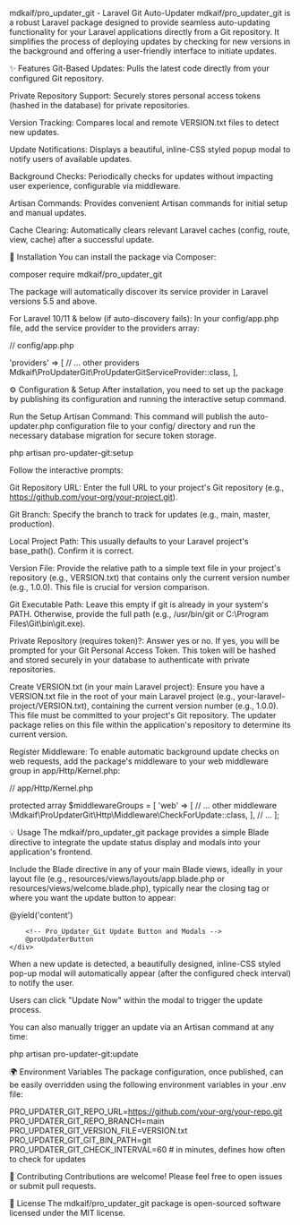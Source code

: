 mdkaif/pro_updater_git - Laravel Git Auto-Updater
mdkaif/pro_updater_git is a robust Laravel package designed to provide seamless auto-updating functionality for your Laravel applications directly from a Git repository. It simplifies the process of deploying updates by checking for new versions in the background and offering a user-friendly interface to initiate updates.

✨ Features
Git-Based Updates: Pulls the latest code directly from your configured Git repository.

Private Repository Support: Securely stores personal access tokens (hashed in the database) for private repositories.

Version Tracking: Compares local and remote VERSION.txt files to detect new updates.

Update Notifications: Displays a beautiful, inline-CSS styled popup modal to notify users of available updates.

Background Checks: Periodically checks for updates without impacting user experience, configurable via middleware.

Artisan Commands: Provides convenient Artisan commands for initial setup and manual updates.

Cache Clearing: Automatically clears relevant Laravel caches (config, route, view, cache) after a successful update.

🚀 Installation
You can install the package via Composer:

composer require mdkaif/pro_updater_git

The package will automatically discover its service provider in Laravel versions 5.5 and above.

For Laravel 10/11 & below (if auto-discovery fails):
In your config/app.php file, add the service provider to the providers array:

// config/app.php

'providers' => [
    // ... other providers
    Mdkaif\ProUpdaterGit\ProUpdaterGitServiceProvider::class,
],

⚙️ Configuration & Setup
After installation, you need to set up the package by publishing its configuration and running the interactive setup command.

Run the Setup Artisan Command:
This command will publish the auto-updater.php configuration file to your config/ directory and run the necessary database migration for secure token storage.

php artisan pro-updater-git:setup

Follow the interactive prompts:

Git Repository URL: Enter the full URL to your project's Git repository (e.g., https://github.com/your-org/your-project.git).

Git Branch: Specify the branch to track for updates (e.g., main, master, production).

Local Project Path: This usually defaults to your Laravel project's base_path(). Confirm it is correct.

Version File: Provide the relative path to a simple text file in your project's repository (e.g., VERSION.txt) that contains only the current version number (e.g., 1.0.0). This file is crucial for version comparison.

Git Executable Path: Leave this empty if git is already in your system's PATH. Otherwise, provide the full path (e.g., /usr/bin/git or C:\Program Files\Git\bin\git.exe).

Private Repository (requires token)?: Answer yes or no. If yes, you will be prompted for your Git Personal Access Token. This token will be hashed and stored securely in your database to authenticate with private repositories.

Create VERSION.txt (in your main Laravel project):
Ensure you have a VERSION.txt file in the root of your main Laravel project (e.g., your-laravel-project/VERSION.txt), containing the current version number (e.g., 1.0.0). This file must be committed to your project's Git repository. The updater package relies on this file within the application's repository to determine its current version.

Register Middleware:
To enable automatic background update checks on web requests, add the package's middleware to your web middleware group in app/Http/Kernel.php:

// app/Http/Kernel.php

protected array $middlewareGroups = [
    'web' => [
        // ... other middleware
        \Mdkaif\ProUpdaterGit\Http\Middleware\CheckForUpdate::class,
    ],
    // ...
];

💡 Usage
The mdkaif/pro_updater_git package provides a simple Blade directive to integrate the update status display and modals into your application's frontend.

Include the Blade directive in any of your main Blade views, ideally in your layout file (e.g., resources/views/layouts/app.blade.php or resources/views/welcome.blade.php), typically near the closing </body> tag or where you want the update button to appear:

<!DOCTYPE html>
<html lang="{{ str_replace('_', '-', app()->getLocale()) }}">
<head>
    <meta charset="utf-8">
    <meta name="viewport" content="width=device-width, initial-scale=1">
    <title>My Laravel App</title>
    <!-- Your application's main CSS/JS goes here -->
</head>
<body>
    <div id="app">
        <!-- Your application content -->
        <main class="py-4">
            @yield('content')
        </main>

        <!-- Pro_Updater_Git Update Button and Modals -->
        @proUpdaterButton
    </div>
</body>
</html>

When a new update is detected, a beautifully designed, inline-CSS styled pop-up modal will automatically appear (after the configured check interval) to notify the user.

Users can click "Update Now" within the modal to trigger the update process.

You can also manually trigger an update via an Artisan command at any time:

php artisan pro-updater-git:update

🌍 Environment Variables
The package configuration, once published, can be easily overridden using the following environment variables in your .env file:

PRO_UPDATER_GIT_REPO_URL=https://github.com/your-org/your-repo.git
PRO_UPDATER_GIT_REPO_BRANCH=main
PRO_UPDATER_GIT_VERSION_FILE=VERSION.txt
PRO_UPDATER_GIT_GIT_BIN_PATH=git
PRO_UPDATER_GIT_CHECK_INTERVAL=60 # in minutes, defines how often to check for updates

🤝 Contributing
Contributions are welcome! Please feel free to open issues or submit pull requests.

📄 License
The mdkaif/pro_updater_git package is open-sourced software licensed under the MIT license.
